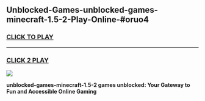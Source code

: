 
## Unblocked-Games-unblocked-games-minecraft-1.5-2-Play-Online-#oruo4
<h3>
<a href="https://premium.freeplayer.one?title=unblocked-games-minecraft-1.5-2&ref=24F">CLICK TO PLAY</a></h3>
<hr>

<h3>
<a href="https://premium.freeplayer.one?title=unblocked-games-minecraft-1.5-2&ref=24F">CLICK 2 PLAY</a>
  
</h3>

<a href="https://premium.freeplayer.one?title=unblocked-games-minecraft-1.5-2&ref=24F/"><img src="https://clearcache.store/games.png"></a>


**unblocked-games-minecraft-1.5-2 games unblocked: Your Gateway to Fun and Accessible Online Gaming**
